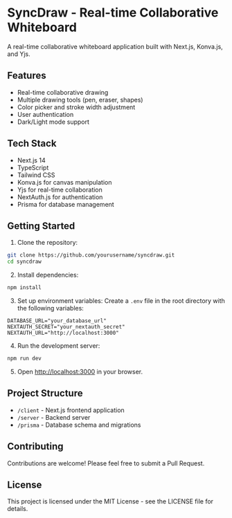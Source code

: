 # SyncDraw - Real-time Collaborative Whiteboard

A real-time collaborative whiteboard application built with Next.js, Konva.js, and Yjs.

## Features

- Real-time collaborative drawing
- Multiple drawing tools (pen, eraser, shapes)
- Color picker and stroke width adjustment
- User authentication
- Dark/Light mode support

## Tech Stack

- Next.js 14
- TypeScript
- Tailwind CSS
- Konva.js for canvas manipulation
- Yjs for real-time collaboration
- NextAuth.js for authentication
- Prisma for database management

## Getting Started

1. Clone the repository:
```bash
git clone https://github.com/yourusername/syncdraw.git
cd syncdraw
```

2. Install dependencies:
```bash
npm install
```

3. Set up environment variables:
Create a `.env` file in the root directory with the following variables:
```env
DATABASE_URL="your_database_url"
NEXTAUTH_SECRET="your_nextauth_secret"
NEXTAUTH_URL="http://localhost:3000"
```

4. Run the development server:
```bash
npm run dev
```

5. Open [http://localhost:3000](http://localhost:3000) in your browser.

## Project Structure

- `/client` - Next.js frontend application
- `/server` - Backend server
- `/prisma` - Database schema and migrations

## Contributing

Contributions are welcome! Please feel free to submit a Pull Request.

## License

This project is licensed under the MIT License - see the LICENSE file for details. 